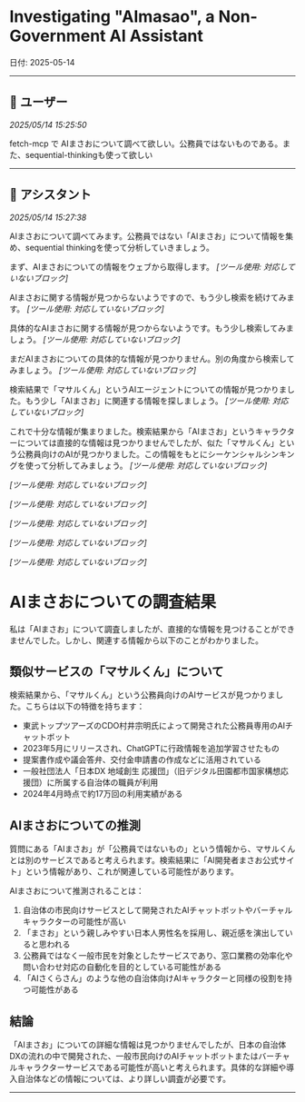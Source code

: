 # Investigating "AImasao", a Non-Government AI Assistant

日付: 2025-05-14

---

## 👤 ユーザー
*2025/05/14 15:25:50*

fetch-mcp で AIまさおについて調べて欲しい。公務員ではないものである。また、sequential-thinkingも使って欲しい

---

## 🤖 アシスタント
*2025/05/14 15:27:38*

AIまさおについて調べてみます。公務員ではない「AIまさお」について情報を集め、sequential thinkingを使って分析していきましょう。

まず、AIまさおについての情報をウェブから取得します。
*[ツール使用: 対応していないブロック]*



AIまさおに関する情報が見つからないようですので、もう少し検索を続けてみます。
*[ツール使用: 対応していないブロック]*



具体的なAIまさおに関する情報が見つからないようです。もう少し検索してみましょう。
*[ツール使用: 対応していないブロック]*



まだAIまさおについての具体的な情報が見つかりません。別の角度から検索してみましょう。
*[ツール使用: 対応していないブロック]*



検索結果で「マサルくん」というAIエージェントについての情報が見つかりました。もう少し「AIまさお」に関連する情報を探しましょう。
*[ツール使用: 対応していないブロック]*



これで十分な情報が集まりました。検索結果から「AIまさお」というキャラクターについては直接的な情報は見つかりませんでしたが、似た「マサルくん」という公務員向けのAIが見つかりました。この情報をもとにシーケンシャルシンキングを使って分析してみましょう。
*[ツール使用: 対応していないブロック]*


*[ツール使用: 対応していないブロック]*


*[ツール使用: 対応していないブロック]*


*[ツール使用: 対応していないブロック]*


*[ツール使用: 対応していないブロック]*


*[ツール使用: 対応していないブロック]*



# AIまさおについての調査結果

私は「AIまさお」について調査しましたが、直接的な情報を見つけることができませんでした。しかし、関連する情報から以下のことがわかりました。

## 類似サービスの「マサルくん」について

検索結果から、「マサルくん」という公務員向けのAIサービスが見つかりました。こちらは以下の特徴を持ちます：

- 東武トップツアーズのCDO村井宗明氏によって開発された公務員専用のAIチャットボット
- 2023年5月にリリースされ、ChatGPTに行政情報を追加学習させたもの
- 提案書作成や議会答弁、交付金申請書の作成などに活用されている
- 一般社団法人「日本DX 地域創生 応援団」（旧デジタル田園都市国家構想応援団）に所属する自治体の職員が利用
- 2024年4月時点で約17万回の利用実績がある

## AIまさおについての推測

質問にある「AIまさお」が「公務員ではないもの」という情報から、マサルくんとは別のサービスであると考えられます。検索結果に「AI開発者まさお公式サイト」という情報があり、これが関連している可能性があります。

AIまさおについて推測されることは：

1. 自治体の市民向けサービスとして開発されたAIチャットボットやバーチャルキャラクターの可能性が高い
2. 「まさお」という親しみやすい日本人男性名を採用し、親近感を演出していると思われる
3. 公務員ではなく一般市民を対象としたサービスであり、窓口業務の効率化や問い合わせ対応の自動化を目的としている可能性がある
4. 「AIさくらさん」のような他の自治体向けAIキャラクターと同様の役割を持つ可能性がある

## 結論

「AIまさお」についての詳細な情報は見つかりませんでしたが、日本の自治体DXの流れの中で開発された、一般市民向けのAIチャットボットまたはバーチャルキャラクターサービスである可能性が高いと考えられます。具体的な詳細や導入自治体などの情報については、より詳しい調査が必要です。

---
